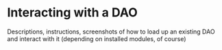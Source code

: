 # Interacting with a DAO

Descriptions, instructions, screenshots of how to load up an existing DAO and interact with it (depending on installed modules, of course)

